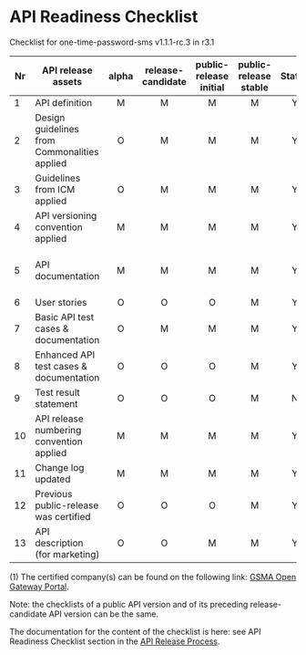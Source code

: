 # API Readiness Checklist

Checklist for one-time-password-sms v1.1.1-rc.3 in r3.1


| Nr | API release assets  | alpha | release-candidate |  public-release<br>initial | public-release<br> stable | Status | Reference information |
|----|----------------------------------------------|:-----:|:-----------------:|:-------:|:------:|:----:|:----:|
|  1 | API definition                               |   M   |         M         |    M    |    M   |   Y   | [link](/code/API_definitions/one-time-password-sms.yaml) |
|  2 | Design guidelines from Commonalities applied |   O   |         M         |    M    |    M   |  Y    |  [r3.2](https://github.com/camaraproject/Commonalities/releases/tag/r3.2)    |
|  3 | Guidelines from ICM applied                  |   O   |         M         |    M    |    M   |   Y   |  [r3.2](https://github.com/camaraproject/IdentityAndConsentManagement/releases/tag/r3.2)    |
|  4 | API versioning convention applied            |   M   |         M         |    M    |    M   |   Y   |  v1.1.1-rc.3    |
|  5 | API documentation                            |   M   |         M         |    M    |    M   |   Y   | Embed documentation into API spec - [link](/code/API_definitions/one-time-password-sms.yaml)  |
|  6 | User stories                                 |   O   |         O         |    O    |    M   |   Y   | [link](/documentation/API_documentation/OTPValidationAPI_User_Story.md) |
|  7 | Basic API test cases & documentation         |   O   |         M         |    M    |    M   |   Y   | [send code](/code/Test_definitions/one-time-password-sms-sendCode.feature) / [validate code](/code/Test_definitions/one-time-password-sms-validateCode.feature)|
|  8 | Enhanced API test cases & documentation      |   O   |         O         |    O    |    M   |   Y   |  [send code](/code/Test_definitions/one-time-password-sms-sendCode.feature) / [validate code](/code/Test_definitions/one-time-password-sms-validateCode.feature) |
|  9 | Test result statement                        |   O   |         O         |    O    |    M   |   N   | na for rc version |
| 10 | API release numbering convention applied     |   M   |         M         |    M    |    M   |   Y   |    |
| 11 | Change log updated                           |   M   |         M         |    M    |    M   |   Y   | [link](/CHANGELOG.md) |
| 12 | Previous public-release was certified        |   O   |         O         |    O    |    M   |   Y   | see (1)    |
| 13 | API description (for marketing)              |   O   |         O         |    M    |    M   |   Y   | [wiki link](https://lf-camaraproject.atlassian.net/wiki/spaces/CAM/pages/81101463/OTPValidation+API+description) |


(1) The certified company(s) can be found on the following link: [GSMA Open Gateway Portal](https://open-gateway.gsma.com/).

Note: the checklists of a public API version and of its preceding release-candidate API version can be the same.

The documentation for the content of the checklist is here: see API Readiness Checklist section in the [API Release Process](https://lf-camaraproject.atlassian.net/wiki/x/jine).




